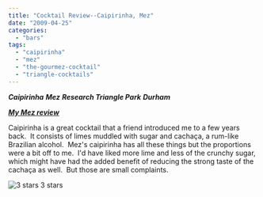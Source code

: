 ```yaml
---
title: "Cocktail Review--Caipirinha, Mez"
date: "2009-04-25"
categories:
  - "bars"
tags:
  - "caipirinha"
  - "mez"
  - "the-gourmez-cocktail"
  - "triangle-cocktails"
---
```


**_Caipirinha_** **_Mez_** **_Research Triangle Park_** **_Durham_**

**_[My Mez review](index.php?p=223)_**

Caipirinha is a great cocktail that a friend introduced me to a few years back.  It consists of limes muddled with sugar and cachaça, a rum-like Brazilian alcohol.  Mez's caipirinha has all these things but the proportions were a bit off to me.  I'd have liked more lime and less of the crunchy sugar, which might have had the added benefit of reducing the strong taste of the cachaça as well.  But those are small complaints.




<div class="caption">

![3 stars](http://s3.amazonaws.com/thegourmez-wpmedia/2009/02/rating_avocado1.gif "rating_avocado1") 3 stars</div>

